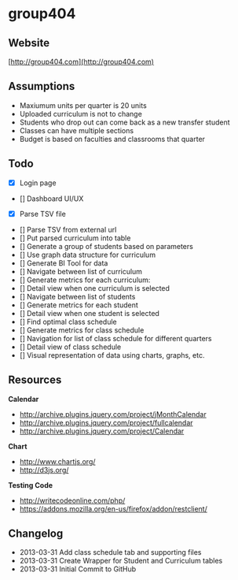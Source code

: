 group404
===========

Website
-----------
[http://group404.com](http://group404.com)

Assumptions
-----------
- Maxiumum units per quarter is 20 units
- Uploaded curriculum is not to change
- Students who drop out can come back as a new transfer student
- Classes can have multiple sections
- Budget is based on faculties and classrooms that quarter

Todo
-----------
- [x] Login page
- [] Dashboard UI/UX
- [x] Parse TSV file
- [] Parse TSV from external url
- [] Put parsed curriculum into table
- [] Generate a group of students based on parameters
- [] Use graph data structure for curriculum
- [] Generate BI Tool for data
- [] Navigate between list of curriculum
- [] Generate metrics for each curriculum:
- [] Detail view when one curriculum is selected
- [] Navigate between list of students
- [] Generate metrics for each student
- [] Detail view when one student is selected
- [] Find optimal class schedule
- [] Generate metrics for class schedule
- [] Navigation for list of class schedule for different quarters
- [] Detail view of class schedule
- [] Visual representation of data using charts, graphs, etc.

Resources
-----------
**Calendar**

- <http://archive.plugins.jquery.com/project/jMonthCalendar>
- <http://archive.plugins.jquery.com/project/fullcalendar>
- <http://archive.plugins.jquery.com/project/Calendar>

**Chart**

- <http://www.chartjs.org/>
- <http://d3js.org/>

**Testing Code**

- <http://writecodeonline.com/php/>
- <https://addons.mozilla.org/en-us/firefox/addon/restclient/>


Changelog
-----------
- 2013-03-31 Add class schedule tab and supporting files
- 2013-03-31 Create Wrapper for Student and Curriculum tables
- 2013-03-31 Initial Commit to GitHub
